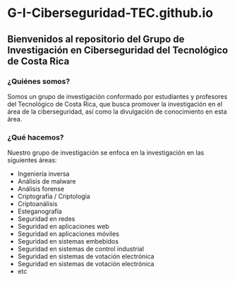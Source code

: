 # G-I-Ciberseguridad-TEC.github.io

## Bienvenidos al repositorio del Grupo de Investigación en Ciberseguridad del Tecnológico de Costa Rica

### ¿Quiénes somos?

Somos un grupo de investigación conformado por estudiantes y profesores del Tecnológico de Costa Rica, que busca promover la investigación en el área de la ciberseguridad, así como la divulgación de conocimiento en esta área.

### ¿Qué hacemos?

Nuestro grupo de investigación se enfoca en la investigación en las siguientes áreas:

- Ingeniería inversa
- Análisis de malware
- Análisis forense
- Criptografía / Criptología
- Criptoanálisis
- Esteganografía
- Seguridad en redes
- Seguridad en aplicaciones web
- Seguridad en aplicaciones móviles
- Seguridad en sistemas embebidos
- Seguridad en sistemas de control industrial
- Seguridad en sistemas de votación electrónica
- Seguridad en sistemas de votación electrónica
- etc

